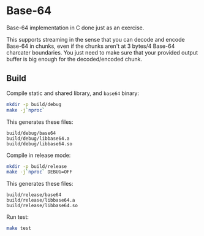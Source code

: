 Base-64
=======

Base-64 implementation in C done just as an exercise.

This supports streaming in the sense that you can decode and encode Base-64 in
chunks, even if the chunks aren't at 3 bytes/4 Base-64 charcater boundaries.
You just need to make sure that your provided output buffer is big enough for
the decoded/encoded chunk.

Build
-----

Compile static and shared library, and `base64` binary:

```bash
mkdir -p build/debug
make -j`nproc`
```

This generates these files:

```
build/debug/base64
build/debug/libbase64.a
build/debug/libbase64.so
```

Compile in release mode:

```bash
mkdir -p build/release
make -j`nproc` DEBUG=OFF
```

This generates these files:

```
build/release/base64
build/release/libbase64.a
build/release/libbase64.so
```

Run test:

```bash
make test
```
